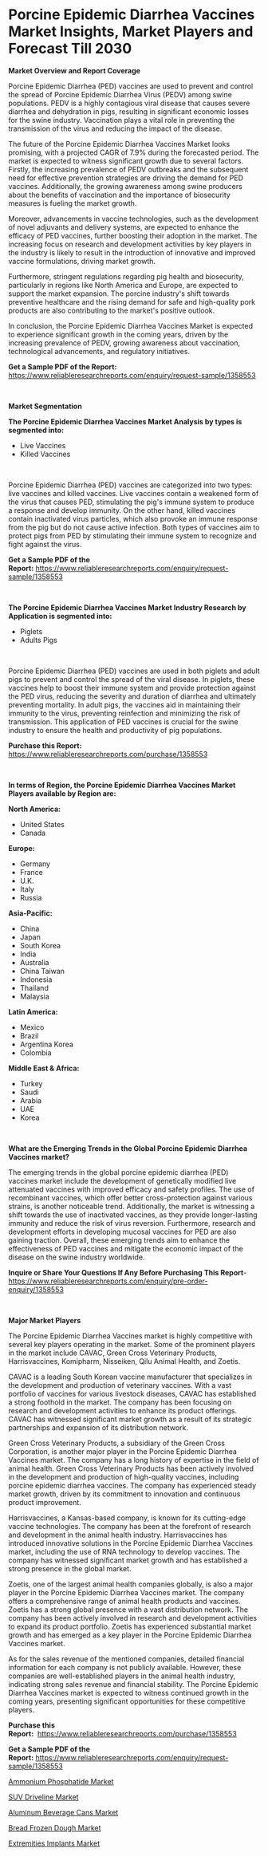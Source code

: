 <p><h1>Porcine Epidemic Diarrhea Vaccines Market Insights, Market Players and Forecast Till 2030</h1></p><p><strong>Market Overview and Report Coverage</strong></p>
<p><p>Porcine Epidemic Diarrhea (PED) vaccines are used to prevent and control the spread of Porcine Epidemic Diarrhea Virus (PEDV) among swine populations. PEDV is a highly contagious viral disease that causes severe diarrhea and dehydration in pigs, resulting in significant economic losses for the swine industry. Vaccination plays a vital role in preventing the transmission of the virus and reducing the impact of the disease.</p><p>The future of the Porcine Epidemic Diarrhea Vaccines Market looks promising, with a projected CAGR of 7.9% during the forecasted period. The market is expected to witness significant growth due to several factors. Firstly, the increasing prevalence of PEDV outbreaks and the subsequent need for effective prevention strategies are driving the demand for PED vaccines. Additionally, the growing awareness among swine producers about the benefits of vaccination and the importance of biosecurity measures is fueling the market growth.</p><p>Moreover, advancements in vaccine technologies, such as the development of novel adjuvants and delivery systems, are expected to enhance the efficacy of PED vaccines, further boosting their adoption in the market. The increasing focus on research and development activities by key players in the industry is likely to result in the introduction of innovative and improved vaccine formulations, driving market growth.</p><p>Furthermore, stringent regulations regarding pig health and biosecurity, particularly in regions like North America and Europe, are expected to support the market expansion. The porcine industry's shift towards preventive healthcare and the rising demand for safe and high-quality pork products are also contributing to the market's positive outlook.</p><p>In conclusion, the Porcine Epidemic Diarrhea Vaccines Market is expected to experience significant growth in the coming years, driven by the increasing prevalence of PEDV, growing awareness about vaccination, technological advancements, and regulatory initiatives.</p></p>
<p><strong>Get a Sample PDF of the Report:</strong> <a href="https://www.reliableresearchreports.com/enquiry/request-sample/1358553">https://www.reliableresearchreports.com/enquiry/request-sample/1358553</a></p>
<p>&nbsp;</p>
<p><strong>Market Segmentation</strong></p>
<p><strong>The Porcine Epidemic Diarrhea Vaccines Market Analysis by types is segmented into:</strong></p>
<p><ul><li>Live Vaccines</li><li>Killed Vaccines</li></ul></p>
<p>&nbsp;</p>
<p><p>Porcine Epidemic Diarrhea (PED) vaccines are categorized into two types: live vaccines and killed vaccines. Live vaccines contain a weakened form of the virus that causes PED, stimulating the pig's immune system to produce a response and develop immunity. On the other hand, killed vaccines contain inactivated virus particles, which also provoke an immune response from the pig but do not cause active infection. Both types of vaccines aim to protect pigs from PED by stimulating their immune system to recognize and fight against the virus.</p></p>
<p><strong>Get a Sample PDF of the Report:</strong>&nbsp;<a href="https://www.reliableresearchreports.com/enquiry/request-sample/1358553">https://www.reliableresearchreports.com/enquiry/request-sample/1358553</a></p>
<p>&nbsp;</p>
<p><strong>The Porcine Epidemic Diarrhea Vaccines Market Industry Research by Application is segmented into:</strong></p>
<p><ul><li>Piglets</li><li>Adults Pigs</li></ul></p>
<p>&nbsp;</p>
<p><p>Porcine Epidemic Diarrhea (PED) vaccines are used in both piglets and adult pigs to prevent and control the spread of the viral disease. In piglets, these vaccines help to boost their immune system and provide protection against the PED virus, reducing the severity and duration of diarrhea and ultimately preventing mortality. In adult pigs, the vaccines aid in maintaining their immunity to the virus, preventing reinfection and minimizing the risk of transmission. This application of PED vaccines is crucial for the swine industry to ensure the health and productivity of pig populations.</p></p>
<p><strong>Purchase this Report:</strong>&nbsp; <a href="https://www.reliableresearchreports.com/purchase/1358553">https://www.reliableresearchreports.com/purchase/1358553</a></p>
<p>&nbsp;</p>
<p><strong>In terms of Region, the Porcine Epidemic Diarrhea Vaccines Market Players available by Region are:</strong></p>
<p>
    <p> <strong> North America: </strong>
        <ul>
            <li>United States</li>
            <li>Canada</li>
        </ul>
        </p> 
    <p> <strong> Europe: </strong>
        <ul>
            <li>Germany</li>
            <li>France</li>
            <li>U.K.</li>
            <li>Italy</li>
            <li>Russia</li>
        </ul>
        </p> 
    <p> <strong> Asia-Pacific: </strong>
        <ul>
            <li>China</li>
            <li>Japan</li>
            <li>South Korea</li>
            <li>India</li>
            <li>Australia</li>
            <li>China Taiwan</li>
            <li>Indonesia</li>
            <li>Thailand</li>
            <li>Malaysia</li>
        </ul>
        </p> 
    <p> <strong> Latin America: </strong>
        <ul>
            <li>Mexico</li>
            <li>Brazil</li>
            <li>Argentina Korea</li>
            <li>Colombia</li>
        </ul>
        </p> 
    <p> <strong> Middle East & Africa: </strong>
        <ul>
            <li>Turkey</li>
            <li>Saudi</li>
            <li>Arabia</li>
            <li>UAE</li>
            <li>Korea</li>
        </ul>
    </p>
    </p>
<p>&nbsp;</p>
<p><strong>What are the Emerging Trends in the Global Porcine Epidemic Diarrhea Vaccines market?</strong></p>
<p><p>The emerging trends in the global porcine epidemic diarrhea (PED) vaccines market include the development of genetically modified live attenuated vaccines with improved efficacy and safety profiles. The use of recombinant vaccines, which offer better cross-protection against various strains, is another noticeable trend. Additionally, the market is witnessing a shift towards the use of inactivated vaccines, as they provide longer-lasting immunity and reduce the risk of virus reversion. Furthermore, research and development efforts in developing mucosal vaccines for PED are also gaining traction. Overall, these emerging trends aim to enhance the effectiveness of PED vaccines and mitigate the economic impact of the disease on the swine industry worldwide.</p></p>
<p><strong>Inquire or Share Your Questions If Any Before Purchasing This Report</strong>- <a href="https://www.reliableresearchreports.com/enquiry/pre-order-enquiry/1358553">https://www.reliableresearchreports.com/enquiry/pre-order-enquiry/1358553</a></p>
<p>&nbsp;</p>
<p><strong>Major Market Players</strong></p>
<p><p>The Porcine Epidemic Diarrhea Vaccines market is highly competitive with several key players operating in the market. Some of the prominent players in the market include CAVAC, Green Cross Veterinary Products, Harrisvaccines, Komipharm, Nisseiken, Qilu Animal Health, and Zoetis.</p><p>CAVAC is a leading South Korean vaccine manufacturer that specializes in the development and production of veterinary vaccines. With a vast portfolio of vaccines for various livestock diseases, CAVAC has established a strong foothold in the market. The company has been focusing on research and development activities to enhance its product offerings. CAVAC has witnessed significant market growth as a result of its strategic partnerships and expansion of its distribution network.</p><p>Green Cross Veterinary Products, a subsidiary of the Green Cross Corporation, is another major player in the Porcine Epidemic Diarrhea Vaccines market. The company has a long history of expertise in the field of animal health. Green Cross Veterinary Products has been actively involved in the development and production of high-quality vaccines, including porcine epidemic diarrhea vaccines. The company has experienced steady market growth, driven by its commitment to innovation and continuous product improvement.</p><p>Harrisvaccines, a Kansas-based company, is known for its cutting-edge vaccine technologies. The company has been at the forefront of research and development in the animal health industry. Harrisvaccines has introduced innovative solutions in the Porcine Epidemic Diarrhea Vaccines market, including the use of RNA technology to develop vaccines. The company has witnessed significant market growth and has established a strong presence in the global market.</p><p>Zoetis, one of the largest animal health companies globally, is also a major player in the Porcine Epidemic Diarrhea Vaccines market. The company offers a comprehensive range of animal health products and vaccines. Zoetis has a strong global presence with a vast distribution network. The company has been actively involved in research and development activities to expand its product portfolio. Zoetis has experienced substantial market growth and has emerged as a key player in the Porcine Epidemic Diarrhea Vaccines market.</p><p>As for the sales revenue of the mentioned companies, detailed financial information for each company is not publicly available. However, these companies are well-established players in the animal health industry, indicating strong sales revenue and financial stability. The Porcine Epidemic Diarrhea Vaccines market is expected to witness continued growth in the coming years, presenting significant opportunities for these competitive players.</p></p>
<p><strong>Purchase this Report:</strong>&nbsp;&nbsp;<a href="https://www.reliableresearchreports.com/purchase/1358553">https://www.reliableresearchreports.com/purchase/1358553</a></p>
<p></p>
<p><strong>Get a Sample PDF of the Report:</strong>&nbsp;<a href="https://www.reliableresearchreports.com/enquiry/request-sample/1358553">https://www.reliableresearchreports.com/enquiry/request-sample/1358553</a></p>
<p><p><a href="https://medium.com/@mskylatoy/ammonium-phosphatide-market-size-growth-forecast-2023-2030-fc30c0d1465d">Ammonium Phosphatide Market</a></p><p><a href="https://github.com/Chiragrp22/Market-Research-Report-List-1/blob/main/suv-driveline-market.md">SUV Driveline Market</a></p><p><a href="https://medium.com/@jackyhammes/aluminum-beverage-cans-market-size-growth-forecast-2023-2030-98dd87937a81">Aluminum Beverage Cans Market</a></p><p><a href="https://www.linkedin.com/pulse/bread-frozen-dough-market-insights-players-forecast-i3wcf/">Bread Frozen Dough Market</a></p><p><a href="https://github.com/ChiragRP21/Market-Research-Report-List-1/blob/main/extremities-implants-market.md">Extremities Implants Market</a></p></p>